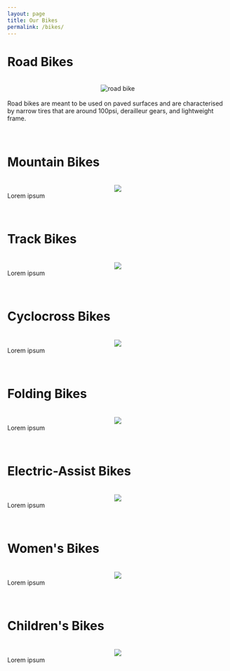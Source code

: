 ```yaml
---
layout: page
title: Our Bikes
permalink: /bikes/
---
```


<h1>Road Bikes</h1> <br>
<center><img src="/assets/road.jpg" alt="road bike"></center><br>
Road bikes are meant to be used on paved surfaces and are characterised by narrow tires that are around 100psi, derailleur gears, and lightweight frame. <br><br><br>

<h1>Mountain Bikes</h1> <br>
<center><img src="/assets/mountain2.jpg"></center>
Lorem ipsum <br><br><br>

<h1>Track Bikes</h1> <br>
<center><img src="/assets/track2.jpg"></center>
Lorem ipsum <br><br><br>

<h1>Cyclocross Bikes</h1> <br>
<center><img src="/assets/cyclocross2.jpg"></center>
Lorem ipsum <br><br><br>

<h1>Folding Bikes</h1> <br>
<center><img src="/assets/folding2.jpg"></center>
Lorem ipsum <br><br><br>

<h1>Electric-Assist Bikes</h1> <br>
<center><img src="/assets/electric.jpg"></center>
Lorem ipsum <br><br><br>

<h1>Women's Bikes</h1> <br>
<center><img src="/assets/womens2.jpg"></center>
Lorem ipsum <br><br><br>

<h1>Children's Bikes</h1> <br>
<center><img src="/assets/childrens3.jpg"></center>
Lorem ipsum <br><br><br>
